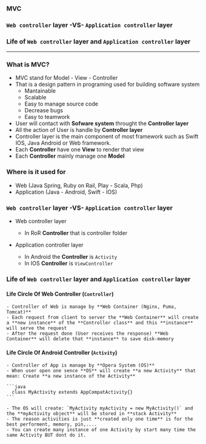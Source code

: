 ### MVC
### `Web controller` layer -VS- `Application controller` layer
### Life of `Web controller` layer and `Application controller` layer

-------


### What is MVC?

 - MVC stand for Model - View - Controller
 - That is a design pattern in programing used for building software system
    - Mantainable
    - Scalable
    - Easy to manage source code
    - Decrease bugs
    - Easy to teamwork
  - User will contact with **Sofware system** throught the **Controller layer**
  - All the action of User is handle by **Controller layer**
  - Controller layer is the main component of most framework such as Swift IOS, Java Android or Web framework.
  - Each **Controller** have one **View** to render that view
  - Each **Controller** mainly manage one **Model**
  
### Where is it used for
  - Web (Java Spring, Ruby on Rail, Play - Scala, Php)
  - Application (Java - Android, Swift - IOS)
  
### `Web controller` layer -VS- `Application controller` layer
  - Web controller layer
     - In RoR **Controller** that is controller folder
    
  - Application controller layer
     - In Android the **Controller** is `Activity`
     - In IOS  **Controller** is `ViewController`
     
### Life of `Web controller` layer and `Application controller` layer
#### Life Circle Of **Web Controller** (`Controller`)
    - Controller of Web is manage by **Web Container (Nginx, Puma, Tomcat)**
    - Each request from client to server the **Web Container** will create a **new instance** of the **Controller class** and this **instance** will serve the request
    - After the request done (User receives the response) **Web Container** will delete that **instance** to save disk-memory
  
#### Life Circle Of **Android Controller** (`Activity`)
    - Controller of App is manage by **Opera System (OS)**
    - When user open one sence **OS** will create **a new Activity** that mean: Create **a new instance of the Activity**
    
    ```java
      class MyActivity extends AppCompatActivity{}
    ```
    
    - The OS will create: `MyActivity myActivity = new MyActivity()` and the **myActivity object** will be stored in **stack Activity**
    - The reason activities is just **created only one time** is for the best performent, memory, pin,....
    - You can create many instance of one Activity by start many time the same Activity BUT dont do it.
  
  
  
